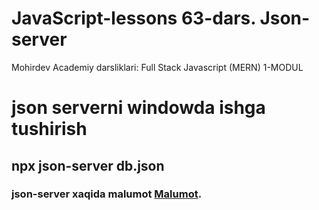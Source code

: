 # JavaScript-lessons 63-dars. Json-server

Mohirdev Academiy darsliklari: Full Stack Javascript (MERN) 1-MODUL

# json serverni windowda ishga tushirish
## npx json-server db.json
### json-server xaqida malumot [Malumot](https://www.npmjs.com/package/json-server).
